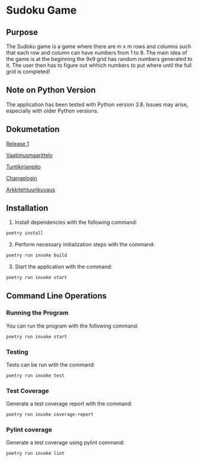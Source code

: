 # Sudoku Game

## Purpose
The Sudoku game is a game where there are m x m rows and columns such that each row and column can have numbers from 1 to 9. The main idea of the game is at the beginning the 9x9 grid has random numbers generated to it.
The user then has to figure out whhich numbers to put where until the full grid is completed!


## Note on Python Version

The application has been tested with Python version 3.8. Issues may arise, especially with older Python versions.


## Dokumetation
[Release 1](https://github.com/tammekasra/ot-harjoitustyo2024/releases/tag/viikko5)

[Vaatimusmaarittely](https://github.com/tammekasra/ot-harjoitustyo2024/blob/main/Dokumentaatio/vaatimusmaarittely.md)


[Tuntikirjanpito](https://github.com/tammekasra/ot-harjoitustyo2024/blob/main/Dokumentaatio/tuntikirjanpito.md)


[Changelogin](https://github.com/tammekasra/ot-harjoitustyo2024/blob/main/Dokumentaatio/changelog.md)

[Arkkitehtuurikuvaus](https://github.com/tammekasra/ot-harjoitustyo2024/blob/main/Dokumentaatio/arkkitehtuuri.md)



## Installation

1. Install dependencies with the following command:

```bash
poetry install
```

2. Perform necessary initialization steps with the command:

```bash
poetry run invoke build
```

3. Start the application with the command:

```bash
poetry run invoke start
```

## Command Line Operations

### Running the Program

You can run the program with the following command:

```bash
poetry run invoke start
```

### Testing

Tests can be run with the command:

```bash
poetry run invoke test
```

### Test Coverage

Generate a test coverage report with the command:

```bash
poetry run invoke coverage-report
```

### Pylint coverage

Generate a test coverage using pylint command:

```bash
poetry run invoke lint
```

